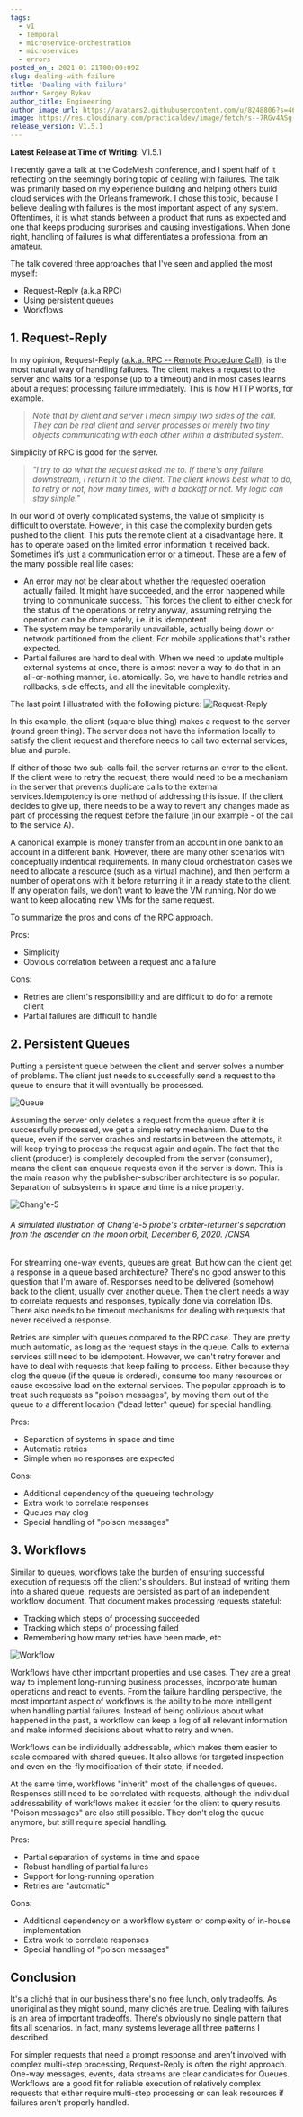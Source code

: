 ```yaml
---
tags:
  - v1
  - Temporal
  - microservice-orchestration
  - microservices
  - errors
posted_on_: 2021-01-21T00:00:09Z
slug: dealing-with-failure
title: 'Dealing with failure'
author: Sergey Bykov
author_title: Engineering
author_image_url: https://avatars2.githubusercontent.com/u/8248806?s=460&v=4
image: https://res.cloudinary.com/practicaldev/image/fetch/s--7RGv4ASg--/c_imagga_scale,f_auto,fl_progressive,h_420,q_auto,w_1000/https://dev-to-uploads.s3.amazonaws.com/i/u22ppsaodkhc3ekickb4.png
release_version: V1.5.1
---
```


<!--truncate-->

**Latest Release at Time of Writing:** V1.5.1

I recently gave a talk at the CodeMesh conference, and I spent half of it reflecting on the seemingly boring topic of dealing with failures. The talk was primarily based on my experience building and helping others build cloud services with the Orleans framework. I chose this topic, because I believe dealing with failures is the most important aspect of any system. Oftentimes, it is what stands between a product that runs as expected and one that keeps producing surprises and causing investigations. When done right, handling of failures is what differentiates a professional from an amateur.

The talk covered three approaches that I've seen and applied the most myself:

* Request-Reply (a.k.a RPC)
* Using persistent queues
* Workflows

## 1. Request-Reply

In my opinion, Request-Reply ([a.k.a. RPC -- Remote Procedure Call](https://en.wikipedia.org/wiki/Remote_procedure_call)), is the most natural way of handling failures. The client makes a request to the server and waits for a response (up to a timeout) and in most cases learns about a request processing failure immediately. This is how HTTP works, for example.

>*Note that by client and server I mean simply two sides of the call. They can be real client and server processes or merely two tiny objects communicating with each other within a distributed system.*

Simplicity of RPC is good for the server.

>*"I try to do what the request asked me to. If there's any failure downstream, I return it to the client. The client knows best what to do, to retry or not, how many times, with a backoff or not. My logic can stay simple."*

In our world of overly complicated systems, the value of simplicity is difficult to overstate. However, in this case the complexity burden gets pushed to the client. This puts the remote client at a disadvantage here. It has to operate based on the limited error information it received back. Sometimes it’s just a communication error or a timeout. These are a few of the many possible real life cases:

* An error may not be clear about whether the requested operation actually failed. It might have succeeded, and the error happened while trying to communicate success. This forces the client to either check for the status of the operations or retry anyway, assuming retrying the operation can be done safely, i.e. it is idempotent.
* The system may be temporarily unavailable, actually being down or network partitioned from the client. For mobile applications that's rather expected.
* Partial failures are hard to deal with. When we need to update multiple external systems at once, there is almost never a way to do that in an all-or-nothing manner, i.e. atomically. So, we have to handle retries and rollbacks, side effects, and all the inevitable complexity.

The last point I illustrated with the following picture:
![Request-Reply](../static/img/dealing-failure/request-reply.png)

In this example, the client (square blue thing) makes a request to the server (round green thing). The server does not have the information locally to satisfy the client request and therefore needs to call two external services, blue and purple.

If either of those two sub-calls fail, the server returns an error to the client. If the client were to retry the request, there would need to be a mechanism in the server that prevents duplicate calls to the external services.Idempotency is one method of addressing this issue. If the client decides to give up, there needs to be a way to revert any changes made as part of processing the request before the failure (in our example - of the call to the service A).

A canonical example is money transfer from an account in one bank to an account in a different bank. However, there are many other scenarios with conceptually indentical requirements. In many cloud orchestration cases we need to allocate a resource (such as a virtual machine), and then perform a number of operations with it before returning it in a ready state to the client. If any operation fails, we don’t want to leave the VM running. Nor do we want to keep allocating new VMs for the same request.

To summarize the pros and cons of the RPC approach.

Pros:
* Simplicity
* Obvious correlation between a request and a failure

Cons:
* Retries are client's responsibility and are difficult to do for a remote client
* Partial failures are difficult to handle

## 2. Persistent Queues

Putting a persistent queue between the client and server solves a number of problems. The client just needs to successfully send a request to the queue to ensure that it will eventually be processed.

![Queue](../static/img/dealing-failure/queues.png)

Assuming the server only deletes a request from the queue after it is successfully processed, we get a simple retry mechanism. Due to the queue, even if the server crashes and restarts in between the attempts, it will keep trying to process the request again and again. The fact that the client (producer) is completely decoupled from the server (consumer), means the client can enqueue requests even if the server is down. This is the main reason why the publisher-subscriber architecture is so popular. Separation of subsystems in space and time is a nice property.

![Chang'e-5](../static/img/dealing-failure/moon-orbit.jpeg)
###### *A simulated illustration of Chang'e-5 probe's orbiter-returner's separation from the ascender on the moon orbit, December 6, 2020. /CNSA*

For streaming one-way events, queues are great. But how can the client get a response in a queue based architecture? There's no good answer to this question that I'm aware of. Responses need to be delivered (somehow) back to the client, usually over another queue. Then the client needs a way to correlate requests and responses, typically done via correlation IDs. There also needs to be timeout mechanisms for dealing with requests that never received a response.

Retries are simpler with queues compared to the RPC case. They are pretty much automatic, as long as the request stays in the queue. Calls to external services still need to be idempotent. However, we can't retry forever and have to deal with requests that keep failing to process. Either because they clog the queue (if the queue is ordered), consume too many resources or cause excessive load on the external services. The popular approach is to treat such requests as "poison messages", by moving them out of the queue to a different location ("dead letter" queue) for special handling.

Pros:
* Separation of systems in space and time
* Automatic retries
* Simple when no responses are expected

Cons:
* Additional dependency of the queueing technology
* Extra work to correlate responses
* Queues may clog
* Special handling of "poison messages"

## 3. Workflows

Similar to queues, workflows take the burden of ensuring successful execution of requests off the client's shoulders. But instead of writing them into a shared queue, requests are persisted as part of an independent workflow document. That document makes processing requests stateful:

* Tracking which steps of processing succeeded
* Tracking which steps of processing failed
* Remembering how many retries have been made, etc

![Workflow](../static/img/dealing-failure/workflows.png)

Workflows have other important properties and use cases. They are a great way to implement long-running business processes, incorporate human operations and react to events. From the failure handling perspective, the most important aspect of workflows is the ability to be more intelligent when handling partial failures. Instead of being oblivious about what happened in the past, a workflow can keep a log of all relevant information and make informed decisions about what to retry and when.

Workflows can be individually addressable, which makes them easier to scale compared with shared queues. It also allows for targeted inspection and even on-the-fly modification of their state, if needed.

At the same time, workflows "inherit" most of the challenges of queues. Responses still need to be correlated with requests, although the individual addressability of workflows makes it easier for the client to query results. "Poison messages" are also still possible. They don't clog the queue anymore, but still require special handling.

Pros:
* Partial separation of systems in time and space
* Robust handling of partial failures
* Support for long-running operation
* Retries are "automatic"

Cons:
* Additional dependency on a workflow system or complexity of in-house implementation
* Extra work to correlate responses
* Special handling of "poison messages"

## Conclusion

It's a cliché that in our business there's no free lunch, only tradeoffs. As unoriginal as they might sound, many clichés are true. Dealing with failures is an area of important tradeoffs. There's obviously no single pattern that fits all scenarios. In fact, many systems leverage all three patterns I described.

For simpler requests that need a prompt response and aren’t involved with complex multi-step processing, Request-Reply is often the right approach. One-way messages, events, data streams are clear candidates for Queues. Workflows are a good fit for reliable execution of relatively complex requests that either require multi-step processing or can leak resources if failures aren't properly handled.

